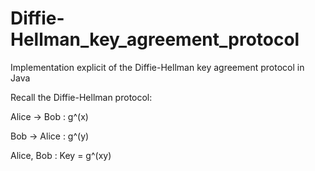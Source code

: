 # Diffie-Hellman_key_agreement_protocol
Implementation explicit of the Diffie-Hellman key agreement protocol in Java

Recall the Diffie-Hellman protocol:

Alice → Bob : g^(x)

Bob → Alice : g^(y)

Alice, Bob : Key = g^(xy)
